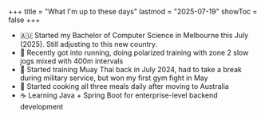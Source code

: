 +++
title = "What I'm up to these days"
lastmod = "2025-07-19"
showToc = false
+++

* 🇦🇺 Started my Bachelor of Computer Science in Melbourne this July (2025). Still adjusting to this new country.
* 🏃 Recently got into running, doing polarized training with zone 2 slow jogs mixed with 400m intervals
* 🥊 Started training Muay Thai back in July 2024, had to take a break during military service, but won my first gym fight in May
* 🍳 Started cooking all three meals daily after moving to Australia
* ☕ Learning Java + Spring Boot for enterprise-level backend development

